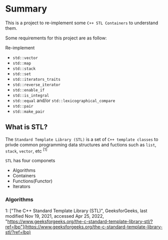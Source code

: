 # Summary

This is a project to re-implement some `C++ STL Containers` to understand them.

Some requirements for this project are as follow:

Re-implement 

+ `std::vector`
+ `std::map`
+ `std::stack`
+ `std::set`
+ `std::iterators_traits`
+ `std::reverse_iterator`
+ `std::enable_if`
+ `std::is_integral`
+ `std::equal` and/or `std::lexicographical_compare`
+ `std::pair`
+ `std::make_pair`

## What is STL?

The `Standard Template Library (STL)` is a set of `C++ template classes` to privde common programming data structures and fuctions such as `list`, `stack`, `vector`, etc <sup>[1]

`STL` has four componets

+ Algorithms
+ Containers
+ Functions(Functor)
+ Iterators

### Algorithms

<a nmae="what-is-stl">1</a>: ["The C++ Standard Template Library (STL)", GeeksforGeeks, last modified Nov 19, 2021, accessed Apr 25, 2022, "https://www.geeksforgeeks.org/the-c-standard-template-library-stl/?ref=lbp"](https://www.geeksforgeeks.org/the-c-standard-template-library-stl/?ref=lbp)